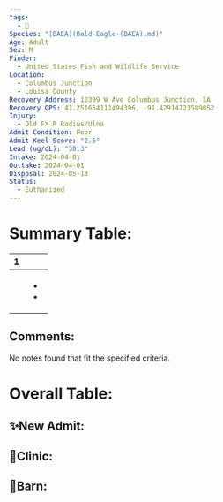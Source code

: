 ```yaml
---
tags:
  - 🦅
Species: "[BAEA](Bald-Eagle-(BAEA).md)"
Age: Adult
Sex: M
Finder:
  - United States Fish and Wildlife Service
Location:
  - Columbus Junction
  - Louisa County
Recovery Address: 12399 W Ave Columbus Junction, IA
Recovery GPS: 41.251654111494396, -91.42914721589052
Injury:
  - Old FX R Radius/Ulna
Admit Condition: Poor
Admit Keel Score: "2.5"
Lead (ug/dL): "30.3"
Intake: 2024-04-01
Outtake: 2024-04-01
Disposal: 2024-05-13
Status:
  - Euthanized
---
```


# Summary Table:

<div><table class="dataview table-view-table"><thead class="table-view-thead"><tr class="table-view-tr-header"><th class="table-view-th"><span></span><span class="dataview small-text">1</span></th><th class="table-view-th"><span></span></th></tr></thead><tbody class="table-view-tbody"><tr><td><span></span></td><td><ul class="dataview dataview-ul dataview-result-list-ul"><li class="dataview-result-list-li"><span></span></li><li class="dataview-result-list-li"><span></span></li></ul></td></tr></tbody></table></div>

## Comments:

<p><span><p dir="auto">No notes found that fit the specified criteria.</p></span></p>

# Overall Table:

## ✨New Admit:



## 🏥Clinic:



## 🏡Barn:


